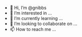 - 👋 Hi, I’m @gnibbs
- 👀 I’m interested in ...
- 🌱 I’m currently learning ...
- 💞️ I’m looking to collaborate on ...
- 📫 How to reach me ...

<!---
gnibbs/gnibbs is a ✨ special ✨ repository because its `README.md` (this file) appears on your GitHub profile.
You can click the Preview link to take a look at your changes.
--->
